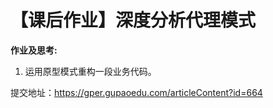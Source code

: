 # 【课后作业】深度分析代理模式

__作业及思考:__

1. 运用原型模式重构一段业务代码。

提交地址：<https://gper.gupaoedu.com/articleContent?id=664>

